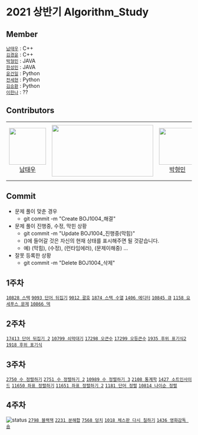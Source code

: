 # 2021 상반기 Algorithm_Study

## Member

[`남태우`](https://github.com/bn-tw2020) : C++  
[`김경윤`](https://github.com/NASA-GukJang) : C++  
[`박형민`](https://github.com/thalals) : JAVA  
[`한성민`](https://github.com/songmin9813) : JAVA  
[`윤건일`](https://github.com/Gun1Yun) : Python  
[`전세현`](https://github.com/jeonhl7579) : Python  
[`김승환`](https://github.com/seunghw) : Python  
[`이한나`](https://github.com/lee1nna) : ??  

## Contributors

<table>
    <tr>
        <td align="center" width="130px" height="160px">
            <a href="https://github.com/ap4o"><img height="100px" width="100px" src="https://avatars.githubusercontent.com/u/66770613?s=460&u=282042bf415e9b361e2b804c554389593b2ff760&v=4" /></a>
            <br />
            <a href="https://github.com/ap4o">남태우</a>
        </td>
        <td>
            <a href="https://solved.ac/ap4o"><img height="140px" width="275px" src="http://mazassumnida.wtf/api/v2/generate_badge?boj=ap4o" /></a>
        </td>
        <td align="center" width="130px" height="160px">
            <a href="https://github.com/thalals"><img height="100px" width="100px" src="https://avatars.githubusercontent.com/u/42319300?s=460&u=feb753590ea1a1d094b08573bb11f15e801e63cc&v=4" /></a>
            <br />
            <a href="https://github.com/thalals">박형민</a>
        </td>
        <td>
            <a href="https://solved.ac/thalals"><img height="140px" width="275px" src="http://mazassumnida.wtf/api/v2/generate_badge?boj=thalals" /></a>
        </td>
    </tr>
</table>

## Commit

* 문제 풀이 맞춘 경우
  - git commit -m "Create BOJ1004_해결"
* 문제 풀이 진행중, 수정, 막힌 상황
  - git commit -m "Update BOJ1004_진행중(막힘)"
  - ()에 들어갈 것은 자신의 현재 상태를 표시해주면 될 것같습니다.
  - 예) (막힘), (수정), (런타임에러), (문제이해중) ...
* 잘못 등록한 상황
  - git commit -m "Delete BOJ1004_삭제"

## 1주차

[`10828 스택`](https://www.acmicpc.net/problem/10828)  [`9093 단어 뒤집기`](https://www.acmicpc.net/problem/9093)  [`9012 괄호`](https://www.acmicpc.net/problem/9012)  [`1874 스택 수열`](https://www.acmicpc.net/problem/1874)  [`1406 에디터`](https://www.acmicpc.net/problem/1406)  [`10845 큐`](https://www.acmicpc.net/problem/10845)  [`1158 요세푸스 문제`](https://www.acmicpc.net/problem/1158)  [`10866 덱`](https://www.acmicpc.net/problem/10866)

## 2주차

[`17413 단어 뒤집기 2`](https://www.acmicpc.net/problem/17413)  [`10799 쇠막대기`](https://www.acmicpc.net/problem/10799) [`17298 오큰수`](https://www.acmicpc.net/problem/17298)  [`17299 오등큰수`](https://www.acmicpc.net/problem/17299)  [`1935 후위 표기식2`](https://www.acmicpc.net/problem/1935)  [`1918 후위 표기식`](https://www.acmicpc.net/problem/1918)

## 3주차

[`2750 수 정렬하기`](https://www.acmicpc.net/problem/2750)  [`2751 수 정렬하기 2`](https://www.acmicpc.net/problem/2751)  [`10989 수 정렬하기 3`](https://www.acmicpc.net/problem/10989)  [`2108 통계학`](https://www.acmicpc.net/problem/2108)  [`1427 소트인사이드`](https://www.acmicpc.net/problem/1427)  [`11650 좌표 정렬하기`](https://www.acmicpc.net/problem/11650)  [`11651 좌표 정렬하기 2`](https://www.acmicpc.net/problem/11651)  [`1181 단어 정렬`](https://www.acmicpc.net/problem/1181)  [`10814 나이순 정렬`](https://www.acmicpc.net/problem/10814)

## 4주차
![status][TODO]
[`2798 블랙잭`](https://www.acmicpc.net/problem/2798)  [`2231 분해합`](https://www.acmicpc.net/problem/2231)  [`7568 덩치`](https://www.acmicpc.net/problem/7568)  [`1018 체스판 다시 칠하기`](https://www.acmicpc.net/problem/1018)  [`1436 영화감독 숌`](https://www.acmicpc.net/problem/1436)



[TODO]: https://img.shields.io/badge/-TODO-DFFD26
[DOING]: https://img.shields.io/badge/-DOING-31AE0F
[DONE]: https://img.shields.io/badge/-DONE-0885CC

